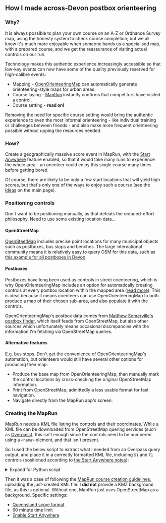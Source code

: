 ## How I made across-Devon postbox orienteering

### Why?

It is always possible to plan your own course on an A-Z or Ordnance Survey 
map, using the honesty system to check course completion; but we all know it's
much more enjoyable when someone hands us a specialised map, with a 
prepared course, and we get the reassurance of visiting actual controls on 
our run.

Technology makes this authentic experience increasingly accessible so that
low-key events can now have some of the quality previously reserved for
high-calibre events:

- Mapping - [OpenOrienteeringMap](https://oomap.co.uk/) can automatically 
generate orienteering-style maps for urban areas.
- Course laying - [MapRun](https://maprunners.weebly.com/) instantly confirms
that competitors have visited a control.
- Course setting - **read on!**

Removing the need for specific course setting would bring the authentic 
experience to even the most informal orienteering - like individual training 
or challenges between friends - and also make more frequent orienteering
possible without upping the resources needed.

### How?

Create a geographically massive score event in MapRun, with the
[Start Anywhere](https://maprunners.weebly.com/start-anywhere.html) feature
enabled, so that it would take many runs to experience the whole area - an 
orienteer could enjoy this single course many times before getting bored.

Of course, there are likely to be only a few start 
locations that will yield high scores, but that's only one of the ways to 
enjoy such a course (see the [Ideas](postbox_o.md#ideas) on the main page).

### Positioning controls

Don't want to be positioning manually, as that defeats the reduced-effort
philosophy. Need to use some existing location data...

#### OpenStreetMap

[OpenSteetMap](https://www.openstreetmap.org/) includes precise point locations 
for many municipal objects 
such as postboxes, bus stops and benches. The large international community 
means it is relatively easy to query OSM for this data, such as
[this example for all postboxes in Devon](https://overpass-turbo.eu/s/1ogb).

#### Postboxes

Postboxes have long been used as controls in street orienteering, which is why
OpenOrienteeringMap includes an option for automatically creating controls 
at every postbox location within the mapped area
([read more](https://blog.oomap.co.uk/2015/01/oom-2-3-automatic-postbox-additions/)). This is ideal 
because it means orienteers can use OpenOrienteeringMap to both produce a 
map of their chosen sub-area, and also populate it with the controls.

OpenOrienteeringMap's postbox data comes from
[Matthew Somerville's postbox finder](https://postboxes.dracos.co.uk/), 
which itself feeds from OpenStreetMap, but also other sources which 
unfortunately means occasional discrepancies with the information I'm fetching
via OpenStreetMap queries.

#### Alternative features

E.g. bus stops. Don't get the convenience of OpenOrienteeringMap's automation,
but orienteers would still have several other options for producing their map:

* Produce the base map from OpenOrienteeringMap, then manually mark the control
locations by cross-checking the original OpenStreetMap information.
* Print from OpenStreetMap, admittedly a less usable format for fast navigation.
* Navigate directly from the MapRun app's screen.

### Creating the MapRun

MapRun needs a KML file listing the controls and their coordinates. While a KML 
file can be downloaded from OpenStreetMap quering services (such as
[Overpass](https://overpass-turbo.eu/)), this isn't enough since the controls
need to be numbered using a `<name>` element, and that isn't present.

So I used the below script to extract what I needed from an Overpass query 
output, and place it in a correctly formatted KML file, including `S1` and `F1`
controls (positioned according to 
[the Start Anywhere notes](https://maprunners.weebly.com/start-anywhere.html)):

<details>
<summary>Expand for Python script</summary>

```python
from copy import deepcopy
from urllib import parse as url_parse
from xml.etree import ElementTree

import requests

# 57538 = Devon.
# Use https://www.openstreetmap.org/relation/57538 to search for desired area.
relation_id = 57538

query_lines = [
    f'area(id:36000{relation_id})',
    'node["amenity"="post_box"](area)',
    'out',
    '',
]
query = url_parse.quote(";".join(query_lines))
url = "https://overpass-api.de/api/interpreter?data=" + query
response = requests.get(url)

source_xml = ElementTree.fromstring(response.content)

output_kml = ElementTree.Element(
    "kml",
    attrib=dict(xmlns="http://earth.google.com/kml/2.0")
)
output_content = ElementTree.SubElement(output_kml, "Document")

postboxes = source_xml.findall("node")
for control_number, control_details in enumerate(postboxes, start=1):
    placemark = ElementTree.SubElement(output_content, "Placemark")

    name_ = ElementTree.SubElement(placemark, "name")
    name_.text = str(control_number)

    point = ElementTree.SubElement(placemark, "Point")

    lon = control_details.attrib["lon"]
    lat = control_details.attrib["lat"]
    coordinates = ElementTree.SubElement(point, "coordinates")
    coordinates.text = f"{lon},{lat}"

# Need arbitrary start-finish controls, even for the start-anywhere format.
#  Create by duplicating first control.
for new_name, position in [("F1", len(output_content)), ("S1", 0)]:
    new_control = deepcopy(output_content[0])
    name_element = new_control.find("name")
    name_element.text = new_name
    output_content.insert(position, new_control)

ElementTree.ElementTree(output_kml).write(f"postboxes_in_{relation_id}.kml")

```

</details>

Then it was a case of following the [MapRun course creation
guidelines](https://maprunners.weebly.com/step-by-step-guide.html), uploading
the just-created KML file. I **did not** provide a KMZ 
background file, as this is optional. Without one, MapRun just uses 
OpenStreetMap as a background. Specific settings:

- [Queensland score format](https://maprunners.weebly.com/scoring-schemes.html)
- 60 minute time limit
- [Enable Start Anywhere](https://maprunners.weebly.com/start-anywhere.html)
